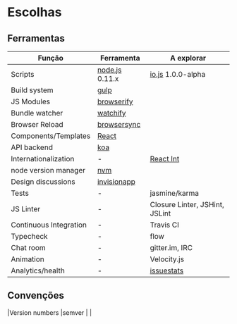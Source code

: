Escolhas
========

Ferramentas
-----------

|Função                 |Ferramenta         |A explorar                         |
|-----------------------|-------------------|-----------------------------------|
|Scripts                |[node.js][1] 0.11.x|[io.js][2] 1.0.0-alpha             |
|Build system           |[gulp][3]          |                                   |
|JS Modules             |[browserify][4]    |                                   |
|Bundle watcher         |[watchify][5]      |                                   |
|Browser Reload         |[browsersync][6]   |                                   |
|Components/Templates   |[React][7]         |                                   |
|API backend            |[koa][8]           |                                   |
|Internationalization   | -                 |[React Int][9]                     |
|node version manager   |[nvm][10]          |                                   |
|Design discussions     |[invisionapp][11]  |                                   |
|Tests                  | -                 |jasmine/karma                      |
|JS Linter              | -                 |Closure Linter, JSHint, JSLint     |
|Continuous Integration | -                 |Travis CI                          |
|Typecheck              | -                 |flow                               |
|Chat room              | -                 |gitter.im, IRC                     |
|Animation              | -                 |Velocity.js                        |
|Analytics/health       | -                 |[issuestats][12]                   |


Convenções
-----------

|Version numbers        |semver         |                                   |

[1]: http://nodejs.org
[2]: http://iojs.org
[3]: http://gulpjs.com/
[4]: http://browserify.org/
[5]: http://truongtx.me/2014/08/06/using-watchify-with-gulp-for-fast-browserify-build/
[6]: http://www.browsersync.io/
[7]: http://facebook.github.io/react/
[8]: http://koajs.com/
[9]: http://formatjs.io/react/
[10]: https://github.com/creationix/nvm
[11]: http://www.invisionapp.com/

[12]: http://issuestats.com/
